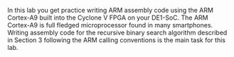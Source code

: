 In this lab you get practice writing ARM assembly code using the ARM Cortex-A9 built into the Cyclone V
FPGA on your DE1-SoC. The ARM Cortex-A9 is full fledged microprocessor found in many smartphones. Writing assembly code for the recursive binary
search algorithm described in Section 3 following the ARM calling conventions is the main task for this lab.
